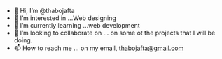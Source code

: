 - 👋 Hi, I’m @thabojafta
- 👀 I’m interested in ...Web designing
- 🌱 I’m currently learning ...web development
- 💞️ I’m looking to collaborate on ... on some ot the projects that I will be doing.
- 📫 How to reach me ... on my email, thabojafta@gmail.com

<!---
thabojafta/thabojafta is a ✨ special ✨ repository because its `README.md` (this file) appears on your GitHub profile.
You can click the Preview link to take a look at your changes.
--->
